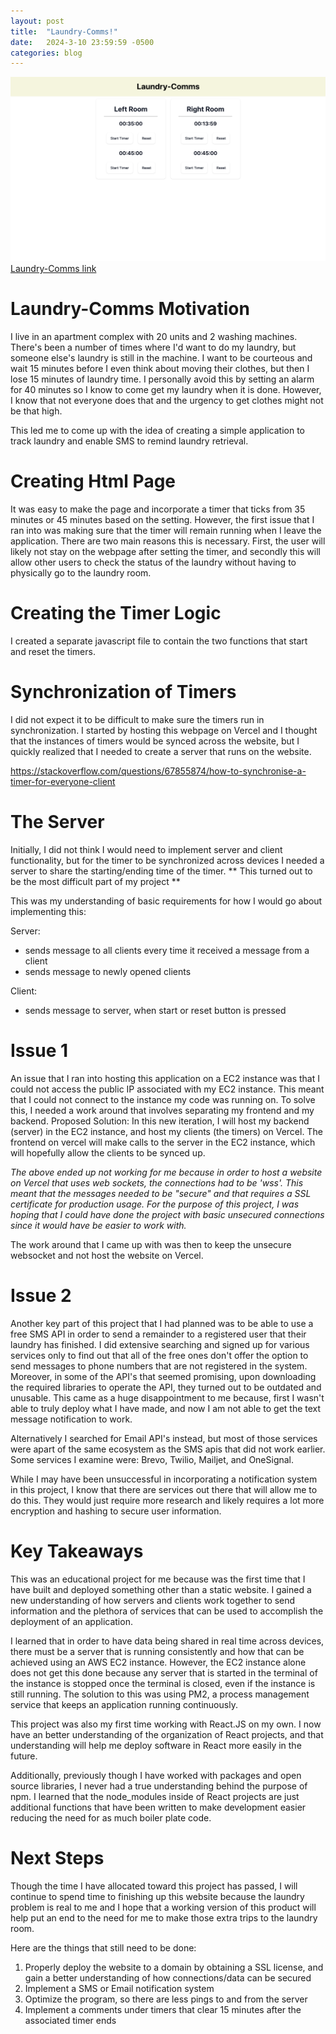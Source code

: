 ```yaml
---
layout: post
title:  "Laundry-Comms!"
date:   2024-3-10 23:59:59 -0500
categories: blog
---
```


<img src="/assets/images/laundry-coms.png" >

<a href="https://laundry-coms.vercel.app/Timers">
Laundry-Comms link
</a>

# Laundry-Comms Motivation

I live in an apartment complex with 20 units and 2 washing machines. There's been a number of times where I'd want to do my laundry, but someone else's laundry is still in the machine. I want to be courteous and wait 15 minutes before I even think about moving their clothes, but then I lose 15 minutes of laundry time. I personally avoid this by setting an alarm for 40 minutes so I know to come get my laundry when it is done. However, I know that not everyone does that and the urgency to get clothes might not be that high.

This led me to come up with the idea of creating a simple application to track laundry and enable SMS to remind laundry retrieval. 

# Creating Html Page

It was easy to make the page and incorporate a timer that ticks from 35 minutes or 45 minutes based on the setting. However, the first issue that I ran into was making sure that the timer will remain running when I leave the application. There are two main reasons this is necessary. First, the user will likely not stay on the webpage after setting the timer, and secondly this will allow other users to check the status of the laundry without having to physically go to the laundry room.

# Creating the Timer Logic

I created a separate javascript file to contain the two functions that start and reset the timers. 

# Synchronization of Timers

I did not expect it to be difficult to make sure the timers run in synchronization. I started by hosting this webpage on Vercel and I thought that the instances of timers would be synced across the website, but I quickly realized that I needed to create a server that runs on the website.

https://stackoverflow.com/questions/67855874/how-to-synchronise-a-timer-for-everyone-client

# The Server

Initially, I did not think I would need to implement server and client functionality, but for the timer to be synchronized across devices I needed a server to share the starting/ending time of the timer. ** This turned out to be the most difficult part of my project ** 

This was my understanding of basic requirements for how I would go about implementing this:

Server:
- sends message to all clients every time it received a message from a client
- sends message to newly opened clients

Client:
- sends message to server, when start or reset button is pressed

# Issue 1

An issue that I ran into hosting this application on a EC2 instance was that I could not access the public IP associated with my EC2 instance. This meant that I could not connect to the instance my code was running on. To solve this, I needed a work around that involves separating my frontend and my backend. Proposed Solution: In this new iteration, I will host my backend (server) in the EC2 instance, and host my clients (the timers) on Vercel. The frontend on vercel will make calls to the server in the EC2 instance, which will hopefully allow the clients to be synced up.

*The above ended up not working for me because in order to host a website on Vercel that uses web sockets, the connections had to be 'wss'. This meant that the messages needed to be "secure" and that requires a SSL certificate for production usage. For the purpose of this project, I was hoping that I could have done the project with basic unsecured connections since it would have be easier to work with.*

The work around that I came up with was then to keep the unsecure websocket and not host the website on Vercel.

# Issue 2

Another key part of this project that I had planned was to be able to use a free SMS API in order to send a remainder to a registered user that their laundry has finished. I did extensive searching and signed up for various services only to find out that all of the free ones don't offer the option to send messages to phone numbers that are not registered in the system. Moreover, in some of the API's that seemed promising, upon downloading the required libraries to operate the API, they turned out to be outdated and unusable. This came as a huge disappointment to me because, first I wasn't able to truly deploy what I have made, and now I am not able to get the text message notification to work.

Alternatively I searched for Email API's instead, but most of those services were apart of the same ecosystem as the SMS apis that did not work earlier. Some services I examine were: Brevo, Twilio, Mailjet, and OneSignal.

While I may have been unsuccessful in incorporating a notification system in this project, I know that there are services out there that will allow me to do this. They would just require more research and likely requires a lot more encryption and hashing to secure user information.

# Key Takeaways

This was an educational project for me because was the first time that I have built and deployed something other than a static website. I gained a new understanding of how servers and clients work together to send information and the plethora of services that can be used to accomplish the deployment of an application.

I learned that in order to have data being shared in real time across devices, there must be a server that is running consistently and how that can be achieved using an AWS EC2 instance. However, the EC2 instance alone does not get this done because any server that is started in the terminal of the instance is stopped once the terminal is closed, even if the instance is still running. The solution to this was using PM2, a process management service that keeps an application running continuously.

This project was also my first time working with React.JS on my own. I now have an better understanding of the organization of React projects, and that understanding will help me deploy software in React more easily in the future.

Additionally, previously though I have worked with packages and open source libraries, I never had a true understanding behind the purpose of npm. I learned that the node_modules inside of React projects are just additional functions that have been written to make development easier reducing the need for as much boiler plate code.

# Next Steps

Though the time I have allocated toward this project has passed, I will continue to spend time to finishing up this website because the laundry problem is real to me and I hope that a working version of this product will help put an end to the need for me to make those extra trips to the laundry room.

Here are the things that still need to be done:

1. Properly deploy the website to a domain by obtaining a SSL license, and gain a better understanding of how connections/data can be secured
2. Implement a SMS or Email notification system
3. Optimize the program, so there are less pings to and from the server 
4. Implement a comments under timers that clear 15 minutes after the associated timer ends
